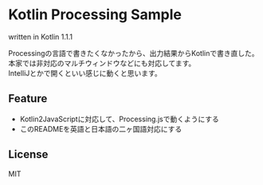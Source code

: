 # Kotlin Processing Sample
written in Kotlin 1.1.1

Processingの言語で書きたくなかったから、出力結果からKotlinで書き直した。本家では非対応のマルチウィンドウなどにも対応してます。  
IntelliJとかで開くといい感じに動くと思います。

## Feature
- Kotlin2JavaScriptに対応して、Processing.jsで動くようにする
- このREADMEを英語と日本語の二ヶ国語対応にする

## License
MIT
